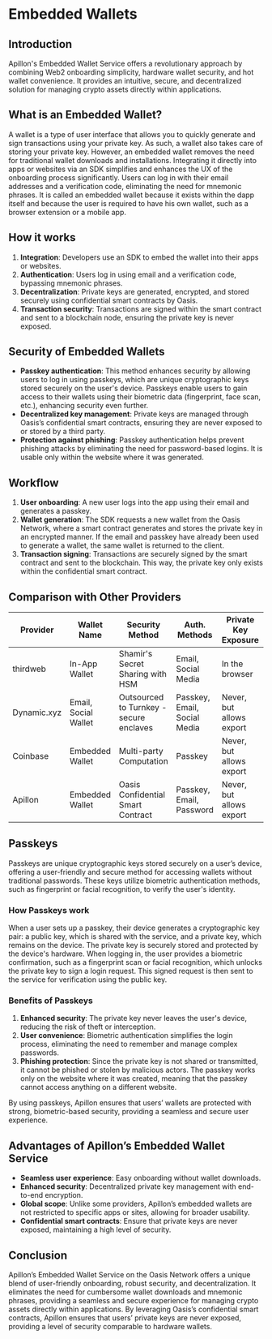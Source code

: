 # Embedded Wallets

## Introduction

Apillon's Embedded Wallet Service offers a revolutionary approach by combining Web2 onboarding simplicity, hardware wallet security, and hot wallet convenience. It provides an intuitive, secure, and decentralized solution for managing crypto assets directly within applications.

## What is an Embedded Wallet?

A wallet is a type of user interface that allows you to quickly generate and sign transactions using your private key. As such, a wallet also takes care of storing your private key. However, an embedded wallet removes the need for traditional wallet downloads and installations. Integrating it directly into apps or websites via an SDK simplifies and enhances the UX of the onboarding process significantly. Users can log in with their email addresses and a verification code, eliminating the need for mnemonic phrases. It is called an embedded wallet because it exists within the dapp itself and because the user is required to have his own wallet, such as a browser extension or a mobile app.

## How it works

1. **Integration**: Developers use an SDK to embed the wallet into their apps or websites.
2. **Authentication**: Users log in using email and a verification code, bypassing mnemonic phrases.
3. **Decentralization**: Private keys are generated, encrypted, and stored securely using confidential smart contracts by Oasis.
4. **Transaction security**: Transactions are signed within the smart contract and sent to a blockchain node, ensuring the private key is never exposed.

## Security of Embedded Wallets

- **Passkey authentication**: This method enhances security by allowing users to log in using passkeys, which are unique cryptographic keys stored securely on the user's device. Passkeys enable users to gain access to their wallets using their biometric data (fingerprint, face scan, etc.), enhancing security even further.
- **Decentralized key management**: Private keys are managed through Oasis’s confidential smart contracts, ensuring they are never exposed to or stored by a third party.
- **Protection against phishing**: Passkey authentication helps prevent phishing attacks by eliminating the need for password-based logins. It is usable only within the website where it was generated.

## Workflow

1. **User onboarding**: A new user logs into the app using their email and generates a passkey.
2. **Wallet generation**: The SDK requests a new wallet from the Oasis Network, where a smart contract generates and stores the private key in an encrypted manner. If the email and passkey have already been used to generate a wallet, the same wallet is returned to the client.
3. **Transaction signing**: Transactions are securely signed by the smart contract and sent to the blockchain. This way, the private key only exists within the confidential smart contract.

## Comparison with Other Providers

| Provider      | Wallet Name          | Security Method                         | Auth. Methods                | Private Key Exposure     | Wallet Scope | Decentralization                      |
|---------------|----------------------|-----------------------------------------|------------------------------|--------------------------|--------------|---------------------------------------|
| thirdweb      | In-App Wallet        | Shamir's Secret Sharing with HSM        | Email, Social Media          | In the browser           | Per app      | 2/3 keys saved by thirdweb            |
| Dynamic.xyz   | Email, Social Wallet | Outsourced to Turnkey - secure enclaves | Passkey, Email, Social Media | Never, but allows export | Per app      | Private key stored by Turnkey         |
| Coinbase      | Embedded Wallet      | Multi-party Computation                 | Passkey                      | Never, but allows export | Per app      | Private key stored by Coinbase        |
| Apillon       | Embedded Wallet      | Oasis Confidential Smart Contract       | Passkey, Email, Password     | Never, but allows export | Global       | Fully decentralized via Oasis         |

## Passkeys

Passkeys are unique cryptographic keys stored securely on a user’s device, offering a user-friendly and secure method for accessing wallets without traditional passwords. These keys utilize biometric authentication methods, such as fingerprint or facial recognition, to verify the user's identity.

### How Passkeys work

When a user sets up a passkey, their device generates a cryptographic key pair: a public key, which is shared with the service, and a private key, which remains on the device. The private key is securely stored and protected by the device's hardware. When logging in, the user provides a biometric confirmation, such as a fingerprint scan or facial recognition, which unlocks the private key to sign a login request. This signed request is then sent to the service for verification using the public key.

### Benefits of Passkeys

1. **Enhanced security**: The private key never leaves the user's device, reducing the risk of theft or interception.
2. **User convenience**: Biometric authentication simplifies the login process, eliminating the need to remember and manage complex passwords.
3. **Phishing protection**: Since the private key is not shared or transmitted, it cannot be phished or stolen by malicious actors. The passkey works only on the website where it was created, meaning that the passkey cannot access anything on a different website.

By using passkeys, Apillon ensures that users’ wallets are protected with strong, biometric-based security, providing a seamless and secure user experience.

## Advantages of Apillon’s Embedded Wallet Service

- **Seamless user experience**: Easy onboarding without wallet downloads.
- **Enhanced security**: Decentralized private key management with end-to-end encryption.
- **Global scope**: Unlike some providers, Apillon’s embedded wallets are not restricted to specific apps or sites, allowing for broader usability.
- **Confidential smart contracts**: Ensure that private keys are never exposed, maintaining a high level of security.

## Conclusion

Apillon’s Embedded Wallet Service on the Oasis Network offers a unique blend of user-friendly onboarding, robust security, and decentralization. It eliminates the need for cumbersome wallet downloads and mnemonic phrases, providing a seamless and secure experience for managing crypto assets directly within applications. By leveraging Oasis’s confidential smart contracts, Apillon ensures that users’ private keys are never exposed, providing a level of security comparable to hardware wallets.
